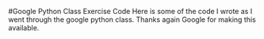 #Google Python Class Exercise Code
Here is some of the code I wrote as I went through the google python class. Thanks again Google for making this available.


